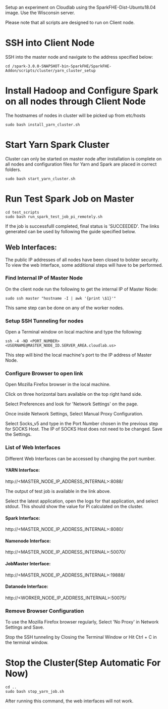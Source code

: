 
Setup an experiment on Cloudlab using the SparkFHE-Dist-Ubuntu18.04 image. Use the Wisconsin server.

Please note that all scripts are designed to run on Client node.

# SSH into Client Node
SSH into the master node and navigate to the address specified below:
```
cd /spark-3.0.0-SNAPSHOT-bin-SparkFHE/SparkFHE-Addon/scripts/cluster/yarn_cluster_setup
```

# Install Hadoop and Configure Spark on all nodes through Client Node
The hostnames of nodes in cluster will be picked up from etc/hosts
```
sudo bash install_yarn_cluster.sh
```

# Start Yarn Spark Cluster
Cluster can only be started on master node after installation is complete on all nodes and configuration files for Yarn and Spark are placed in correct folders.
```
sudo bash start_yarn_cluster.sh
```

# Run Test Spark Job on Master
```
cd test_scripts
sudo bash run_spark_test_job_pi_remotely.sh
```
If the job is successfulll completed, final status is 'SUCCEEDED'. The links generated can be used by following the guide specified below.

## Web Interfaces:

The public IP addresses of all nodes have been closed to bolster security. To view the web Interface, some additional steps will have to be performed.

### Find Internal IP of Master Node

On the client node run the following to get the internal IP of Master Node:
```
sudo ssh master "hostname -I | awk '{print \$1}'"
```
This same step can be done on any of the worker nodes.

### Setup SSH Tunneling for nodes

Open a Terminal window on local machine and type the following:

```
ssh -4 -ND <PORT_NUMBER> <USERNAME@MASTER_NODE_ID.SERVER_AREA.cloudlab.us>
```
This step will bind the local machine's port to the IP address of Master Node.

### Configure Browser to open link

Open Mozilla Firefox browser in the local machine. 

Click on three horizontal bars available on the top right hand side.

Select Preferences and look for 'Network Settings' on the page.

Once inside Network Settings, Select Manual Proxy Configuration.

Select Socks_v5 and type in the Port Number chosen in the previous step for SOCKS Host. The IP of SOCKS Host does not need to be changed. Save the Settings.

### List of Web Interfaces

Different Web Interfaces can be accessed by changing the port number.

#### YARN Interface:

http://<MASTER_NODE_IP_ADDRESS_INTERNAL>:8088/

The output of test job is available in the link above.  

Select the latest application, open the logs for that application, and select stdout. This should show the value for Pi calculated on the cluster.

#### Spark Interface:

http://<MASTER_NODE_IP_ADDRESS_INTERNAL>:8080/

#### Namenode Interface:

http://<MASTER_NODE_IP_ADDRESS_INTERNAL>:50070/

#### JobMaster Interface:

http://<MASTER_NODE_IP_ADDRESS_INTERNAL>:19888/

#### Datanode Interface:

http://<WORKER_NODE_IP_ADDRESS_INTERNAL>:50075/

### Remove Browser Configuration

To use the Mozilla Firefox browser regularly, Select 'No Proxy' in Network Settings and Save.

Stop the SSH tunneling by Closing the Terminal Window or Hit Ctrl + C in the terminal window.

# Stop the Cluster(Step Automatic For Now)
```
cd ..
sudo bash stop_yarn_job.sh
```
After running this command, the web interfaces will not work.